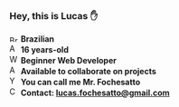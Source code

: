 ### Hey, this is Lucas ✋

<img src="https://cdn.countryflags.com/thumbs/brazil/flag-400.png" alt="Brazil" width="16px" height="11px"> <strong> Brazilian</strong> <br>
<img src="https://icon-library.com/images/age-icon-png/age-icon-png-14.jpg" alt="Aged" width="16px" height="16px"> <strong> 16 years-old</strong> <br>
<img src="https://www.pngkit.com/png/detail/333-3332577_web-development-icon-png-clipart-website-development-web.png" alt="Web development" width="16px" height="16px"> <strong> Beginner Web Developer</strong> <br>
<img src="https://cdn.onlinewebfonts.com/svg/img_107123.png" alt="Available" width="16px" height="16px"> <strong> Available to collaborate on projects</strong> <br>
<img src="https://image.flaticon.com/icons/png/512/25/25361.png" alt="You can call me" width="16px" height="16px"> <strong> You can call me Mr. Fochesatto </strong> <br>
<img src="https://icon-library.com/images/contact-icon-png/contact-icon-png-1.jpg" alt="Contact" width="16px" height="16px"> <strong> Contact: lucas.fochesatto@gmail.com</strong> <br>
